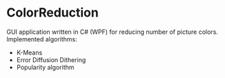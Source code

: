 # ColorReduction

GUI application written in C# (WPF) for reducing number of picture colors.  
Implemented algorithms:
* K-Means
* Error Diffusion Dithering
* Popularity algorithm
